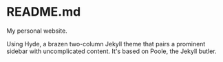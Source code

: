 README.md
=====================
My personal website. 

Using Hyde, a brazen two-column Jekyll theme that pairs a prominent
 sidebar with uncomplicated content.
 It's based on Poole, the Jekyll butler. 
